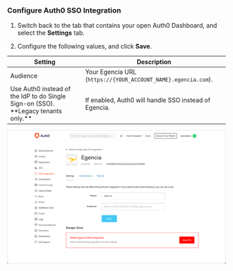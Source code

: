 ### Configure Auth0 SSO Integration

1. Switch back to the tab that contains your open Auth0 Dashboard, and select the **Settings** tab.

2. Configure the following values, and click **Save**.

<table class="table">
    <thead>
        <tr>
            <th><strong>Setting</strong></th>
            <th><strong>Description</strong></th>
        </tr>
    </thead>
    <tbody>
        <tr>
            <td>Audience</td>
            <td>Your Egencia URL (<code>https://{YOUR_ACCOUNT_NAME}.egencia.com</code>).</td>
        </tr>
        <tr>
            <td>Use Auth0 instead of the IdP to do Single Sign-on (SSO). **Legacy tenants only.**</td>
            <td>If enabled, Auth0 will handle SSO instead of Egencia.</td>
        </tr>
    </tbody>
</table>

![Configure SSO Integration](/media/articles/dashboard/sso-integrations/settings-egencia.png)
